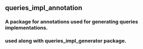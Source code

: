 ## queries_impl_annotation
### A package for annotations used for generating queries implementations.
### used along with queries_impl_generator package.